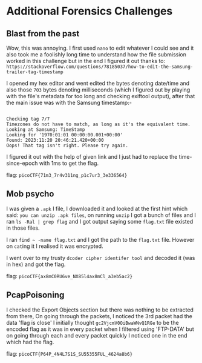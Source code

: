 # Additional Forensics Challenges

## Blast from the past

Wow, this was annoying. I first used `nano` to edit whatever I could see and it also took me a foolishly long time to understand how the file submission worked in this challenge but in the end I figured it out thanks to: `https://stackoverflow.com/questions/78185037/how-to-edit-the-samsung-trailer-tag-timestamp`


I opened my hex editor and went edited the bytes denoting date/time and also those `703` bytes denoting milliseconds (which I figured out by playing with the file's metadata for too long and checking exiftool output), after that the main issue was with the Samsung timestamp:-

```

Checking tag 7/7
Timezones do not have to match, as long as it's the equivalent time.
Looking at Samsung: TimeStamp
Looking for '1970:01:01 00:00:00.001+00:00'
Found: 2023:11:20 20:46:21.420+00:00
Oops! That tag isn't right. Please try again.
```

I figured it out with the help of given link and I just had to replace the time-since-epoch with 1ms to get the flag.

flag: `picoCTF{71m3_7r4v311ng_p1c7ur3_3e336564}`


## Mob psycho

I was given a `.apk` I file, I downloaded it and looked at the first hint which said: `you can unzip .apk files`, on running `unzip` I got a bunch of files and I ran `ls -Ral | grep flag` and I got output saying some `flag.txt` file existed in those files.


I ran `find ~ -name flag.txt` and I got the path to the `flag.txt` file. However on `cat`ing it I realised it was encrypted.

I went over to my trusty `dcoder cipher identifer tool` and decoded it (was in hex) and got the flag.

flag: `picoCTF{ax8mC0RU6ve_NX85l4ax8mCl_a3eb5ac2}`


## PcapPoisoning

I checked the Export Objects section but there was nothing to be extracted from there, On going through the 
packets, I noticed the 3rd packet had the data 'flag is close' I initially thought `gc2VjcmV0OiBwaWNvQ1RGe` to 
be the encoded flag as it was in every packet when I filtered using 'FTP-DATA' but on going through each and 
every packet quickly I noticed one in the end which had the flag.

flag: `picoCTF{P64P_4N4L7S1S_SU55355FUL_4624a8b6}`


